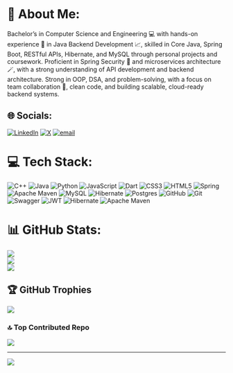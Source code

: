 # 💫 About Me:
Bachelor’s in Computer Science and Engineering 💻 with hands-on experience 💫 in Java Backend Development 📈, skilled in Core Java, Spring Boot, RESTful APIs, Hibernate, and MySQL through personal projects and coursework. Proficient in Spring Security 🔐 and microservices architecture 🪄, with a strong understanding of API development and backend architecture. Strong in OOP, DSA, and problem-solving, with a focus on team collaboration 🤝, clean code, and building scalable, cloud-ready backend systems.


## 🌐 Socials:
[![LinkedIn](https://img.shields.io/badge/LinkedIn-%230077B5.svg?logo=linkedin&logoColor=white)](https://linkedin.com/in/https://www.linkedin.com/in/pawanbisht2000/) [![X](https://img.shields.io/badge/X-black.svg?logo=X&logoColor=white)](https://x.com/https://x.com/pawan_bisht777) [![email](https://img.shields.io/badge/Email-D14836?logo=gmail&logoColor=white)](mailto:iampawanbisht7@gmail.com) 

# 💻 Tech Stack:
![C++](https://img.shields.io/badge/c++-%2300599C.svg?style=for-the-badge&logo=c%2B%2B&logoColor=white) ![Java](https://img.shields.io/badge/java-%23ED8B00.svg?style=for-the-badge&logo=openjdk&logoColor=white) ![Python](https://img.shields.io/badge/python-3670A0?style=for-the-badge&logo=python&logoColor=ffdd54) ![JavaScript](https://img.shields.io/badge/javascript-%23323330.svg?style=for-the-badge&logo=javascript&logoColor=%23F7DF1E) ![Dart](https://img.shields.io/badge/dart-%230175C2.svg?style=for-the-badge&logo=dart&logoColor=white) ![CSS3](https://img.shields.io/badge/css3-%231572B6.svg?style=for-the-badge&logo=css3&logoColor=white) ![HTML5](https://img.shields.io/badge/html5-%23E34F26.svg?style=for-the-badge&logo=html5&logoColor=white) ![Spring](https://img.shields.io/badge/spring-%236DB33F.svg?style=for-the-badge&logo=spring&logoColor=white) ![Apache Maven](https://img.shields.io/badge/Apache%20Maven-C71A36?style=for-the-badge&logo=Apache%20Maven&logoColor=white) ![MySQL](https://img.shields.io/badge/mysql-4479A1.svg?style=for-the-badge&logo=mysql&logoColor=white) ![Hibernate](https://img.shields.io/badge/Hibernate-59666C?style=for-the-badge&logo=Hibernate&logoColor=white) ![Postgres](https://img.shields.io/badge/postgres-%23316192.svg?style=for-the-badge&logo=postgresql&logoColor=white) ![GitHub](https://img.shields.io/badge/github-%23121011.svg?style=for-the-badge&logo=github&logoColor=white) ![Git](https://img.shields.io/badge/git-%23F05033.svg?style=for-the-badge&logo=git&logoColor=white) ![Swagger](https://img.shields.io/badge/-Swagger-%23Clojure?style=for-the-badge&logo=swagger&logoColor=white) ![JWT](https://img.shields.io/badge/JWT-black?style=for-the-badge&logo=JSON%20web%20tokens) ![Hibernate](https://img.shields.io/badge/Hibernate-59666C?style=for-the-badge&logo=Hibernate&logoColor=white) ![Apache Maven](https://img.shields.io/badge/Apache%20Maven-C71A36?style=for-the-badge&logo=Apache%20Maven&logoColor=white)
# 📊 GitHub Stats:
![](https://github-readme-stats.vercel.app/api?username=IamPawan777&theme=algolia&hide_border=true&include_all_commits=true&count_private=true)<br/>
![](https://nirzak-streak-stats.vercel.app/?user=IamPawan777&theme=algolia&hide_border=true)<br/>
![](https://github-readme-stats.vercel.app/api/top-langs/?username=IamPawan777&theme=algolia&hide_border=true&include_all_commits=true&count_private=true&layout=compact)

## 🏆 GitHub Trophies
![](https://github-profile-trophy.vercel.app/?username=IamPawan777&theme=algolia&no-frame=true&no-bg=false&margin-w=4)

### 🔝 Top Contributed Repo
![](https://github-contributor-stats.vercel.app/api?username=IamPawan777&limit=5&theme=dark&combine_all_yearly_contributions=true)

---
[![](https://visitcount.itsvg.in/api?id=IamPawan777&icon=4&color=7)](https://visitcount.itsvg.in)

<!-- Proudly created with GPRM ( https://gprm.itsvg.in ) -->
